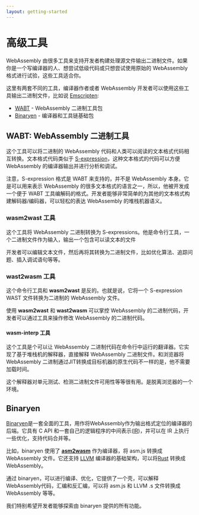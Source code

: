 ```yaml
---
layout: getting-started
---
```


# 高级工具

WebAssembly 由很多工具来支持开发者构建处理源文件输出二进制文件。如果你是一个写编译器的人、想尝试低级代码或只想尝试使用原始的 WebAssembly 格式进行试验，这些工具适合你。

这里有两套不同的工具，编译器作者或者 WebAssembly 开发者可以使用这些工具输出二进制文件，比如说 [Emscripten](http://kripken.github.io/emscripten-site/):

* [WABT](https://github.com/WebAssembly/wabt) - WebAssembly 二进制工具包
* [Binaryen](https://github.com/WebAssembly/binaryen) - 编译器和工具链基础包

## WABT: WebAssembly 二进制工具

这个工具可以将二进制的 WebAssembly 代码和人类可以阅读的文本格式代码相互转换。文本格式代码类似于 [S-expression](https://en.wikipedia.org/wiki/S-expression)，这种文本格式的代码可以方便 WebAssembly 的编译器输出并进行分析和调试。

注意，S-expression 格式是 WABT 来支持的，并不是 WebAssembly 本身。它是可以用来表示 WebAssembly 的很多文本格式的语言之一，所以，他被开发成一个便于 WABT 工具编解码的格式。开发者能够非常简单的为其他的文本格式构建解码器/编码器，可以轻松的表达 WebAssembly 的堆栈机器语义。

### wasm2wast 工具

这个工具将 WebAssembly 二进制转换为 S-expressions。他是命令行工具，一个二进制文件作为输入，输出一个包含可以读文本的文件

开发者可以编辑文本文件，然后再将其转换为二进制文件，比如优化算法、追踪问题、插入调试语句等等。

### wast2wasm 工具

这个命令行工具和 **wasm2wast** 是反的。也就是说，它将一个 S-expression WAST 文件转换为二进制的 WebAssembly 文件。


使用 **wasm2wast** 和 **wast2wasm** 可以掌控 WebAssembly 的二进制代码，开发者可以通过工具来操作修改 WebAssembly 的二进制代码。

#### wasm-interp 工具

这个工具是个可以让 WebAssembly 二进制代码在命令行中运行的翻译器。它实现了基于堆栈机的解释器，直接解释 WebAssembly 二进制文件。和浏览器将 WebAssembly 二进制通过JIT转换成目标机器的原生代码不一样的是，他不需要加载时间。

这个解释器对单元测试、检测二进制文件可用性等等很有用。是脱离浏览器的一个环境。

## Binaryen

[Binaryen](https://github.com/WebAssembly/binaryen)是一套全面的工具，用作将WebAssembly作为输出格式定位的编译器的后端。它具有 C API 和一套自己的逻辑程序的中间表示([IR](https://en.wikipedia.org/wiki/Intermediate_representation))，并可以在 IR 上执行一些优化，支持代码合并等。

比如，binaryen 使用了 **[asm2wasm](https://github.com/WebAssembly/binaryen/blob/master/src/asm2wasm.h)** 作为编译器，将 asm.js 转换成 WebAssembly 文件。它还支持 [LLVM](http://llvm.org/) 编译器的基础架构，可以将[Rust](https://www.rust-lang.org/en-US/) 转换成 WebAssembly。


通过 binaryen，可以进行编译、优化，它提供了一个壳，可以解释 WebAssembly代码，汇编和反汇编，可以将 asm.js 和 LLVM .s 文件转换成 WebAssembly 等等。


我们特别希望开发者能够探索由 binaryen 提供的所有功能。

